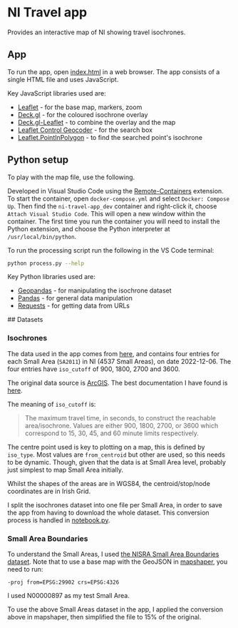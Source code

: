 # NI Travel app

Provides an interactive map of NI showing travel isochrones.

## App

To run the app, open [index.html](index.html) in a web browser. The app consists of a single HTML file and uses JavaScript.

Key JavaScript libraries used are:

* [Leaflet](https://leafletjs.com/) - for the base map, markers, zoom
* [Deck.gl](https://deck.gl/) - for the coloured isochrone overlay
* [Deck.gl-Leaflet](https://github.com/zakjan/deck.gl-leaflet) - to combine the overlay and the map
* [Leaflet Control Geocoder](https://github.com/perliedman/leaflet-control-geocoder) - for the search box
* [Leaflet.PointInPolygon](https://github.com/hayeswise/Leaflet.PointInPolygon) - to find the searched point's isochrone

## Python setup

To play with the map file, use the following.

Developed in Visual Studio Code using the [Remote-Containers](https://code.visualstudio.com/docs/devcontainers/containers) extension. To start the container, open `docker-compose.yml` and select `Docker: Compose Up`. Then find the `ni-travel-app_dev` container and right-click it, choose `Attach Visual Studio Code`. This will open a new window within the container. The first time you run the container you will need to install the Python extension, and choose the Python interpreter at `/usr/local/bin/python`.

To run the processing script run the following in the VS Code terminal:

```bash
python process.py --help
```

Key Python libraries used are:

* [Geopandas](https://geopandas.org/en/stable/) - for manipulating the isochrone dataset
* [Pandas](https://pandas.pydata.org/) - for general data manipulation
* [Requests](https://requests.readthedocs.io/en/latest/) - for getting data from URLs

## Datasets

### Isochrones

The data used in the app comes from [here](https://geoportal.statistics.gov.uk/datasets/7f1c281b2561483891cd797b0f6fd463/explore), and contains four entries for each Small Area (`SA2011`) in NI (4537 Small Areas), on date 2022-12-06. The four entries have `iso_cutoff` of 900, 1800, 2700 and 3600.

The original data source is [ArcGIS](https://services1.arcgis.com/ESMARspQHYMw9BZ9/arcgis/rest/services/Northern_Ireland_Isochrones_Gen/FeatureServer). The best documentation I have found is [here](https://geoportal.statistics.gov.uk/datasets/ons::uk-travel-area-isochrones-nov-dec-2022-by-public-transport-and-walking-for-north-west-north-generalised-to-10m/about).

The meaning of `iso_cutoff` is:

> The maximum travel time, in seconds, to construct the reachable area/isochrone. Values are either 900, 1800, 2700, or 3600 which correspond to 15, 30, 45, and 60 minute limits respectively.

The centre point used is key to plotting on a map, this is defined by `iso_type`. Most values are `from_centroid` but other are used, so this needs to be dynamic. Though, given that the data is at Small Area level, probably just simplest to map Small Area initially.

Whilst the shapes of the areas are in WGS84, the centroid/stop/node coordinates are in Irish Grid.

I split the isochrones dataset into one file per Small Area, in order to save the app from having to download the whole dataset. This conversion process is handled in [notebook.py](notebook.py).

### Small Area Boundaries

To understand the Small Areas, I used [the NISRA Small Area Boundaries dataset](https://admin.opendatani.gov.uk/dataset/nisra-open-data-boundaries-small-areas-2011). Note that to use a base map with the GeoJSON in [mapshaper](https://mapshaper.org), you need to run:

```
-proj from=EPSG:29902 crs=EPSG:4326
```

I used N00000897 as my test Small Area.

To use the above Small Areas dataset in the app, I applied the conversion above in mapshaper, then simplified the file to 15% of the original.
